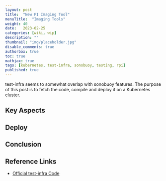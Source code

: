 ```yaml
---
layout: post
title:  "New PI Imaging Tool"
menuTitle:  "Imaging Tools"
weight: 40
date:   2023-02-25
categories: [wiki, wip]
description: ""
thumbnail: "img/placeholder.jpg"
disable_comments: true
authorbox: true
toc: true
mathjax: true
tags: [kubernetes, test-infra, sonobuoy, testing, rpi]
published: true
---
```


test-infra seems to somewhat overlap with sonobuoy features. The purpose of this post is
to fetch the code, compile and deploy it on a Kubernetes cluster.

<!--more-->

## Key Aspects

## Deploy

## Conclusion

## Reference Links

- [Official test-infra Code](https://github.com/kubernetes/test-infra)


